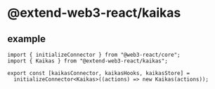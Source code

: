 # @extend-web3-react/kaikas

## example

```
import { initializeConnector } from "@web3-react/core";
import { Kaikas } from "@extend-web3-react/kaikas";

export const [kaikasConnector, kaikasHooks, kaikasStore] =
  initializeConnector<Kaikas>((actions) => new Kaikas(actions));

```

